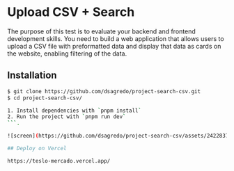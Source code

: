 # Upload CSV + Search

The purpose of this test is to evaluate your backend and frontend development skills. You need to build a web application that allows users to upload a CSV file with preformatted data and display that data as cards on the website, enabling filtering of the data.

## Installation

````sh
$ git clone https://github.com/dsagredo/project-search-csv.git
$ cd project-search-csv/

1. Install dependencies with `pnpm install`
2. Run the project with `pnpm run dev`
```.

![screen](https://github.com/dsagredo/project-search-csv/assets/24228373/7362e0ac-198b-460c-bb93-649b95510c8c)

## Deploy on Vercel

https://teslo-mercado.vercel.app/
````
